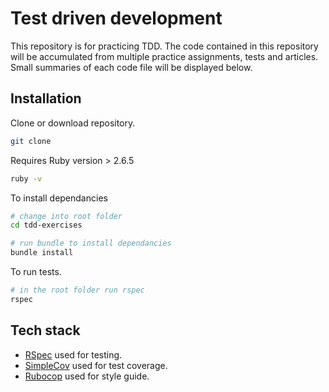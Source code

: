 # Test driven development

This repository is for practicing TDD. The code contained in this repository will be accumulated from multiple practice assignments, tests and articles. Small summaries of each code file will be displayed below.

## Installation

Clone or download repository.   

```bash
git clone
```

Requires Ruby version > 2.6.5 
   
```bash
ruby -v
```

To install dependancies

```bash
# change into root folder
cd tdd-exercises

# run bundle to install dependancies
bundle install
```

To run tests.

```bash
# in the root folder run rspec
rspec
```

## Tech stack

* [RSpec](https://rspec.info/) used for testing.
* [SimpleCov](https://github.com/colszowka/simplecov) used for test coverage. 
* [Rubocop](https://github.com/rubocop-hq/rubocop) used for style guide.
